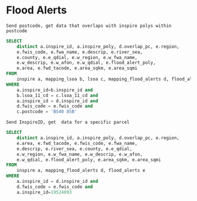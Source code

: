 # Flood Alerts

`Send postcode, get data that overlaps with inspire polys within postcode`
  
```sql
SELECT
	distinct a.inspire_id, a.inspire_poly, d.overlap_pc, e.region,
	e.fwis_code, e.fwa_name, e.descrip, e.river_sea,
	e.county, e.e_qdial, e.w_region, e.w_fwa_name,
	e.w_descrip, e.w_afon, e.w_qdial, e.flood_alert_poly,
	e.area, e.fwd_tacode, e.area_sqkm, e.area_sqmi 
FROM
	inspire a, mapping_lsoa b, lsoa c, mapping_flood_alerts d, flood_alerts e
WHERE
	a.inspire_id=b.inspire_id and
	b.lsoa_11_cd = c.lsoa_11_cd and
	a.inspire_id = d.inspire_id and
	d.fwis_code = e.fwis_code and
	c.postcode = 'BS40 8SB'
```
  
`Send InspireID, get  data for a specific parcel`
  
```sql
SELECT
	distinct a.inspire_id, a.inspire_poly, d.overlap_pc, e.region,
	e.area, e.fwd_tacode, e.fwis_code, e.fwa_name,
	e.descrip, e.river_sea, e.county, e.e_qdial,
	e.w_region, e.w_fwa_name, e.w_descrip, e.w_afon,
	e.w_qdial, e.flood_alert_poly, e.area_sqkm, e.area_sqmi
FROM
	inspire a, mapping_flood_alerts d, flood_alerts e
WHERE
	a.inspire_id = d.inspire_id and
	d.fwis_code = e.fwis_code and
	a.inspire_id=19524093
```